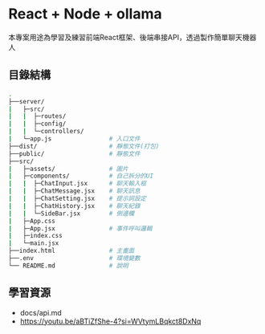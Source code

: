 # React + Node + ollama
本專案用途為學習及練習前端React框架、後端串接API，透過製作簡單聊天機器人

## 目錄結構
```bash
.
├──server/
|   ├─src/
|   |  ├─routes/
|   |  ├─config/
|   |  └─controllers/
|   └─app.js                # 入口文件
├──dist/                    # 靜態文件(打包)
├──public/                  # 靜態文件
├──src/
|   ├─assets/               # 圖片
|   ├─components/           # 自己拆分的UI
|   |  ├─ChatInput.jsx      # 聊天輸入框
|   |  ├─ChatMessage.jsx    # 聊天訊息
|   |  ├─ChatSetting.jsx    # 提示詞設定
|   |  ├─ChatHistory.jsx    # 聊天紀錄
|   |  └─SideBar.jsx        # 側邊欄
|   ├─App.css
|   ├─App.jsx               # 事件呼叫邏輯
|   ├─index.css
|   └─main.jsx
├──index.html               # 主畫面
├──.env                     # 環境變數
└── README.md               # 說明
```


## 學習資源
- docs/api.md
- https://youtu.be/aBTiZfShe-4?si=WVtymLBqkct8DxNq
